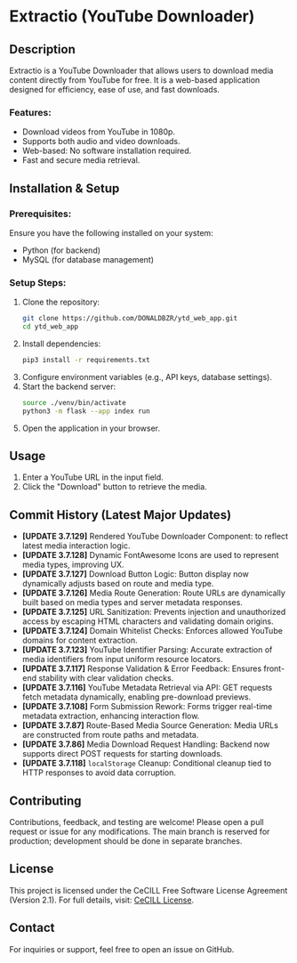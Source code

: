# Extractio (YouTube Downloader)

## Description
Extractio is a YouTube Downloader that allows users to download media content directly from YouTube for free. It is a web-based application designed for efficiency, ease of use, and fast downloads.

### **Features:**
- Download videos from YouTube in 1080p.
- Supports both audio and video downloads.
- Web-based: No software installation required.
- Fast and secure media retrieval.

## Installation & Setup

### **Prerequisites:**
Ensure you have the following installed on your system:
- Python (for backend)
- MySQL (for database management)

### **Setup Steps:**
1. Clone the repository:
   ```sh
   git clone https://github.com/DONALDBZR/ytd_web_app.git
   cd ytd_web_app
   ```
2. Install dependencies:
   ```sh
   pip3 install -r requirements.txt
   ```
3. Configure environment variables (e.g., API keys, database settings).
4. Start the backend server:
   ```sh
   source ./venv/bin/activate
   python3 -m flask --app index run
   ```
5. Open the application in your browser.

## Usage
1. Enter a YouTube URL in the input field.
2. Click the "Download" button to retrieve the media.

## Commit History (Latest Major Updates)
- **[UPDATE 3.7.129]** Rendered YouTube Downloader Component: to reflect latest media interaction logic.
- **[UPDATE 3.7.128]** Dynamic FontAwesome Icons are used to represent media types, improving UX.
- **[UPDATE 3.7.127]** Download Button Logic: Button display now dynamically adjusts based on route and media type.
- **[UPDATE 3.7.126]** Media Route Generation: Route URLs are dynamically built based on media types and server metadata responses.
- **[UPDATE 3.7.125]** URL Sanitization: Prevents injection and unauthorized access by escaping HTML characters and validating domain origins.
- **[UPDATE 3.7.124]** Domain Whitelist Checks: Enforces allowed YouTube domains for content extraction.
- **[UPDATE 3.7.123]** YouTube Identifier Parsing: Accurate extraction of media identifiers from input uniform resource locators.
- **[UPDATE 3.7.117]** Response Validation & Error Feedback: Ensures front-end stability with clear validation checks.
- **[UPDATE 3.7.116]** YouTube Metadata Retrieval via API: GET requests fetch metadata dynamically, enabling pre-download previews.
- **[UPDATE 3.7.108]** Form Submission Rework: Forms trigger real-time metadata extraction, enhancing interaction flow.
- **[UPDATE 3.7.87]** Route-Based Media Source Generation: Media URLs are constructed from route paths and metadata.
- **[UPDATE 3.7.86]** Media Download Request Handling: Backend now supports direct POST requests for starting downloads.
- **[UPDATE 3.7.118]** `localStorage` Cleanup: Conditional cleanup tied to HTTP responses to avoid data corruption.

## Contributing
Contributions, feedback, and testing are welcome! Please open a pull request or issue for any modifications. The main branch is reserved for production; development should be done in separate branches.

## License
This project is licensed under the CeCILL Free Software License Agreement (Version 2.1). For full details, visit: [CeCILL License](http://www.cecill.info/index.en.html).

## Contact
For inquiries or support, feel free to open an issue on GitHub.

